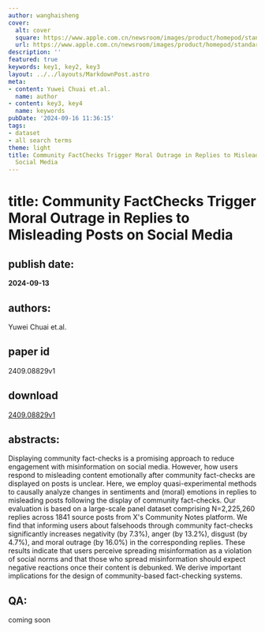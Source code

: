 ```yaml
---
author: wanghaisheng
cover:
  alt: cover
  square: https://www.apple.com.cn/newsroom/images/product/homepod/standard/Apple-HomePod-hero-230118_big.jpg.large_2x.jpg
  url: https://www.apple.com.cn/newsroom/images/product/homepod/standard/Apple-HomePod-hero-230118_big.jpg.large_2x.jpg
description: ''
featured: true
keywords: key1, key2, key3
layout: ../../layouts/MarkdownPost.astro
meta:
- content: Yuwei Chuai et.al.
  name: author
- content: key3, key4
  name: keywords
pubDate: '2024-09-16 11:36:15'
tags:
- dataset
- all search terms
theme: light
title: Community FactChecks Trigger Moral Outrage in Replies to Misleading Posts on
  Social Media
---
```


# title: Community FactChecks Trigger Moral Outrage in Replies to Misleading Posts on Social Media 
## publish date: 
**2024-09-13** 
## authors: 
  Yuwei Chuai et.al. 
## paper id
2409.08829v1
## download
[2409.08829v1](http://arxiv.org/abs/2409.08829v1)
## abstracts:
Displaying community fact-checks is a promising approach to reduce engagement with misinformation on social media. However, how users respond to misleading content emotionally after community fact-checks are displayed on posts is unclear. Here, we employ quasi-experimental methods to causally analyze changes in sentiments and (moral) emotions in replies to misleading posts following the display of community fact-checks. Our evaluation is based on a large-scale panel dataset comprising N=2,225,260 replies across 1841 source posts from X's Community Notes platform. We find that informing users about falsehoods through community fact-checks significantly increases negativity (by 7.3%), anger (by 13.2%), disgust (by 4.7%), and moral outrage (by 16.0%) in the corresponding replies. These results indicate that users perceive spreading misinformation as a violation of social norms and that those who spread misinformation should expect negative reactions once their content is debunked. We derive important implications for the design of community-based fact-checking systems.
## QA:
coming soon
